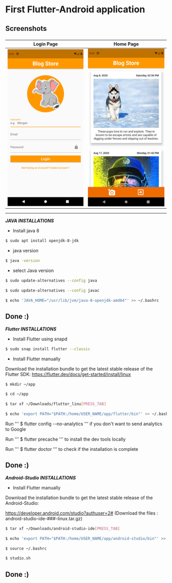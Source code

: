 # First Flutter-Android application
 
## Screenshots

### 

Login Page            |  Home Page
:-------------------------:|:-------------------------:
<img src="https://github.com/Shiru99/Blog_Store/blob/master/Project%20Screenshots/1.png" width="auto" height= "auto" title="Image 1" alt="Login Page">  |  <img src="https://github.com/Shiru99/Blog_Store/blob/master/Project%20Screenshots/2.png" width="auto" height= "auto" title="Image 2" alt="Home Page">




---

***JAVA INSTALLATIONS***

- Install java 8

```sh
$ sudo apt install openjdk-8-jdk
```

- java version

```sh
$ java -version
```

- select Java version
```sh
$ sudo update-alternatives --config java
```
```sh
$ sudo update-alternatives --config javac
```

```sh
$ echo 'JAVA_HOME="/usr/lib/jvm/java-8-openjdk-amd64"' >> ~/.bashrc
```
 Done :)
---



***Flutter INSTALLATIONS***

- Install Flutter using snapd

```sh
$ sudo snap install flutter --classic
```



- Install Flutter manually

Download the installation bundle to get the latest stable release of the Flutter SDK:
https://flutter.dev/docs/get-started/install/linux

```sh
$ mkdir ~/app
```
```sh
$ cd ~/app
```
```sh
$ tar xf ~/Downloads/flutter_linu[PRESS_TAB]
```
```sh
$ echo 'export PATH="$PATH:/home/USER_NAME/app/flutter/bin"' >> ~/.bashrc
```

Run ''' $ flutter config --no-analytics ''' if you don't want to send analytics to Google

Run ''' $ flutter precache ''' to install the dev tools locally

Run ''' $ flutter doctor ''' to check if the installation is complete

 Done :)
---

***Android-Studio INSTALLATIONS***

- Install Flutter manually

Download the installation bundle to get the latest stable release of the Android-Studio:

https://developer.android.com/studio?authuser=2#    (Download the files : android-studio-ide-###-linux.tar.gz)


```sh
$ tar xf ~/Downloads/android-studio-ide[PRESS_TAB]
```
```sh
$ echo 'export PATH="$PATH:/home/USER_NAME/app/android-studio/bin"' >> ~/.bashrc
```

```sh
$ source ~/.bashrc
```
```sh
$ studio.sh
```

 Done :)
---
